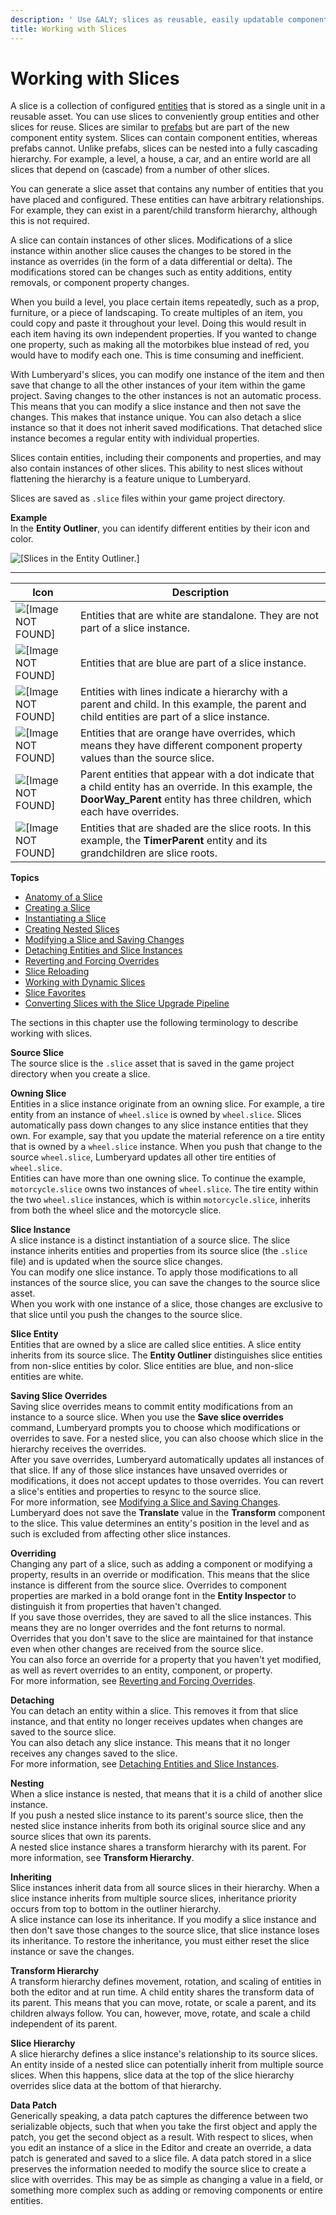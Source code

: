 ```yaml
---
description: ' Use &ALY; slices as reusable, easily updatable component entity templates. '
title: Working with Slices
---
```

# Working with Slices<a name="component-slices"></a>

A slice is a collection of configured [entities](/docs/userguide/components/intro.md) that is stored as a single unit in a reusable asset\. You can use slices to conveniently group entities and other slices for reuse\. Slices are similar to [prefabs](https://docs.aws.amazon.com/lumberyard/latest/legacyreference/entities-prefabs-intro.html) but are part of the new component entity system\. Slices can contain component entities, whereas prefabs cannot\. Unlike prefabs, slices can be nested into a fully cascading hierarchy\. For example, a level, a house, a car, and an entire world are all slices that depend on \(cascade\) from a number of other slices\.

You can generate a slice asset that contains any number of entities that you have placed and configured\. These entities can have arbitrary relationships\. For example, they can exist in a parent/child transform hierarchy, although this is not required\.

A slice can contain instances of other slices\. Modifications of a slice instance within another slice causes the changes to be stored in the instance as overrides \(in the form of a data differential or delta\)\. The modifications stored can be changes such as entity additions, entity removals, or component property changes\. 

When you build a level, you place certain items repeatedly, such as a prop, furniture, or a piece of landscaping\. To create multiples of an item, you could copy and paste it throughout your level\. Doing this would result in each item having its own independent properties\. If you wanted to change one property, such as making all the motorbikes blue instead of red, you would have to modify each one\. This is time consuming and inefficient\.

With Lumberyard's slices, you can modify one instance of the item and then save that change to all the other instances of your item within the game project\. Saving changes to the other instances is not an automatic process\. This means that you can modify a slice instance and then not save the changes\. This makes that instance unique\. You can also detach a slice instance so that it does not inherit saved modifications\. That detached slice instance becomes a regular entity with individual properties\.

Slices contain entities, including their components and properties, and may also contain instances of other slices\. This ability to nest slices without flattening the hierarchy is a feature unique to Lumberyard\. 

Slices are saved as `.slice` files within your game project directory\.

**Example**  
In the **Entity Outliner**, you can identify different entities by their icon and color\.  

![\[Slices in the Entity Outliner.\]](/images/userguide/shared-working_with_slices.png)<a name="identify-slices"></a>


****  

| Icon | Description | 
| --- | --- | 
|  ![\[Image NOT FOUND\]](/images/userguide/component/entity-outliner-standalone-entity.png)  |  Entities that are white are standalone\. They are not part of a slice instance\.  | 
|  ![\[Image NOT FOUND\]](/images/userguide/component/entity-outliner-source-slice.png)   | Entities that are blue are part of a slice instance\. | 
| ![\[Image NOT FOUND\]](/images/userguide/component/entity-outliner-hierarchy-slices.png)  | Entities with lines indicate a hierarchy with a parent and child\. In this example, the parent and child entities are part of a slice instance\. | 
|  ![\[Image NOT FOUND\]](/images/userguide/component/entity-outliner-override-slice.png)  |  Entities that are orange have overrides, which means they have different component property values than the source slice\.  | 
|  ![\[Image NOT FOUND\]](/images/userguide/component/entity-outliner-dot-parent-slice.png)  | Parent entities that appear with a dot indicate that a child entity has an override\. In this example, the **DoorWay\_Parent** entity has three children, which each have overrides\. | 
|  ![\[Image NOT FOUND\]](/images/userguide/component/entity-outliner-source-slices-hierarchy.png)  |  Entities that are shaded are the slice roots\. In this example, the **TimerParent** entity and its grandchildren are slice roots\.  | 

**Topics**
+ [Anatomy of a Slice](dynamic-slices-overview-anatomy.md)
+ [Creating a Slice](/docs/userguide/components/slices-creating.md)
+ [Instantiating a Slice](/docs/userguide/components/instantiating-slice.md)
+ [Creating Nested Slices](/docs/userguide/components/inheriting-slice.md)
+ [Modifying a Slice and Saving Changes](/docs/userguide/components/slice-push-changes.md)
+ [Detaching Entities and Slice Instances](/docs/userguide/components/slice-detaching.md)
+ [Reverting and Forcing Overrides](/docs/userguide/components/slice-override.md)
+ [Slice Reloading](/docs/userguide/components/slice-reloading.md)
+ [Working with Dynamic Slices](dynamic-slices-what-is.md)
+ [Slice Favorites](/docs/userguide/components/slice-favorites.md)
+ [Converting Slices with the Slice Upgrade Pipeline](/docs/userguide/components/slice-upgrade-process.md)

The sections in this chapter use the following terminology to describe working with slices\.

**Source Slice**  
The source slice is the `.slice` asset that is saved in the game project directory when you create a slice\.

**Owning Slice**  
Entities in a slice instance originate from an owning slice\. For example, a tire entity from an instance of `wheel.slice` is owned by `wheel.slice`\. Slices automatically pass down changes to any slice instance entities that they own\. For example, say that you update the material reference on a tire entity that is owned by a `wheel.slice` instance\. When you push that change to the source `wheel.slice`, Lumberyard updates all other tire entities of `wheel.slice`\.  
Entities can have more than one owning slice\. To continue the example, `motorcycle.slice` owns two instances of `wheel.slice`\. The tire entity within the two `wheel.slice` instances, which is within `motorcycle.slice`, inherits from both the wheel slice and the motorcycle slice\.

**Slice Instance**  
A slice instance is a distinct instantiation of a source slice\. The slice instance inherits entities and properties from its source slice \(the `.slice` file\) and is updated when the source slice changes\.  
You can modify one slice instance\. To apply those modifications to all instances of the source slice, you can save the changes to the source slice asset\.  
When you work with one instance of a slice, those changes are exclusive to that slice until you push the changes to the source slice\.

**Slice Entity**  
Entities that are owned by a slice are called slice entities\. A slice entity inherits from its source slice\. The **Entity Outliner** distinguishes slice entities from non\-slice entities by color\. Slice entities are blue, and non\-slice entities are white\.

**Saving Slice Overrides**  
Saving slice overrides means to commit entity modifications from an instance to a source slice\. When you use the **Save slice overrides** command, Lumberyard prompts you to choose which modifications or overrides to save\. For a nested slice, you can also choose which slice in the hierarchy receives the overrides\.  
After you save overrides, Lumberyard automatically updates all instances of that slice\. If any of those slice instances have unsaved overrides or modifications, it does not accept updates to those overrides\. You can revert a slice's entities and properties to resync to the source slice\.   
For more information, see [Modifying a Slice and Saving Changes](/docs/userguide/components/slice-push-changes.md)\.  
Lumberyard does not save the **Translate** value in the **Transform** component to the slice\. This value determines an entity's position in the level and as such is excluded from affecting other slice instances\.

**Overriding**  
Changing any part of a slice, such as adding a component or modifying a property, results in an override or modification\. This means that the slice instance is different from the source slice\. Overrides to component properties are marked in a bold orange font in the **Entity Inspector** to distinguish it from properties that haven't changed\.  
If you save those overrides, they are saved to all the slice instances\. This means they are no longer overrides and the font returns to normal\. Overrides that you don't save to the slice are maintained for that instance even when other changes are received from the source slice\.  
You can also force an override for a property that you haven't yet modified, as well as revert overrides to an entity, component, or property\.   
For more information, see [Reverting and Forcing Overrides](/docs/userguide/components/slice-override.md)\.

**Detaching**  
You can detach an entity within a slice\. This removes it from that slice instance, and that entity no longer receives updates when changes are saved to the source slice\.  
You can also detach any slice instance\. This means that it no longer receives any changes saved to the slice\.  
For more information, see [Detaching Entities and Slice Instances](/docs/userguide/components/slice-detaching.md)\. 

**Nesting**  
When a slice instance is nested, that means that it is a child of another slice instance\.  
If you push a nested slice instance to its parent's source slice, then the nested slice instance inherits from both its original source slice and any source slices that own its parents\.  
A nested slice instance shares a transform hierarchy with its parent\. For more information, see **Transform Hierarchy**\.

**Inheriting**  
Slice instances inherit data from all source slices in their hierarchy\. When a slice instance inherits from multiple source slices, inheritance priority occurs from top to bottom in the outliner hierarchy\.  
A slice instance can lose its inheritance\. If you modify a slice instance and then don't save those changes to the source slice, that slice instance loses its inheritance\. To restore the inheritance, you must either reset the slice instance or save the changes\.

**Transform Hierarchy**  
A transform hierarchy defines movement, rotation, and scaling of entities in both the editor and at run time\. A child entity shares the transform data of its parent\. This means that you can move, rotate, or scale a parent, and its children always follow\. You can, however, move, rotate, and scale a child independent of its parent\.

**Slice Hierarchy**  
A slice hierarchy defines a slice instance's relationship to its source slices\. An entity inside of a nested slice can potentially inherit from multiple source slices\. When this happens, slice data at the top of the slice hierarchy overrides slice data at the bottom of that hierarchy\.

**Data Patch**  
Generically speaking, a data patch captures the difference between two serializable objects, such that when you take the first object and apply the patch, you get the second object as a result\. With respect to slices, when you edit an instance of a slice in the Editor and create an override, a data patch is generated and saved to a slice file\. A data patch stored in a slice preserves the information needed to modify the source slice to create a slice with overrides\. This may be as simple as changing a value in a field, or something more complex such as adding or removing components or entire entities\.